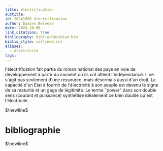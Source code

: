 ```yaml
---
title: électrification
subtitle: 
id: 20241006_électrification
author: Damien Belvèze
date: 2024-10-06
link_citations: true
bibliography: biblio/Obsidian.bib
biblio_style: csl\ieee.csl
aliases:
  - électricité
tags:
---
```

l'électrification fait partie du roman national des pays en voie de développement à partir du moment où ils ont atteint l'indépendance. 
Il ne s'agit pas seulement d'une ressource, mais désormais aussi d'un droit. 
La capacité d'un Etat à fournir de l'électricité à son peuple est devenu le signe de sa maturité et un gage de légitimité. 
Le terme "power" dans son double sens (courant et puissance) synthétise idéalement ce bien double qu'est l'électricité. 


$\newline$
# bibliographie
$\newline$






